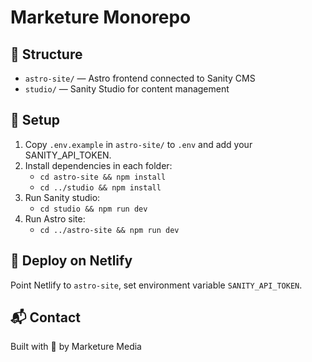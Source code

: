 
# Marketure Monorepo

## 📁 Structure

- `astro-site/` — Astro frontend connected to Sanity CMS
- `studio/` — Sanity Studio for content management

## 🚀 Setup

1. Copy `.env.example` in `astro-site/` to `.env` and add your SANITY_API_TOKEN.
2. Install dependencies in each folder:
    - `cd astro-site && npm install`
    - `cd ../studio && npm install`
3. Run Sanity studio:
    - `cd studio && npm run dev`
4. Run Astro site:
    - `cd ../astro-site && npm run dev`

## 🧪 Deploy on Netlify

Point Netlify to `astro-site`, set environment variable `SANITY_API_TOKEN`.

## 📬 Contact

Built with 💜 by Marketure Media
